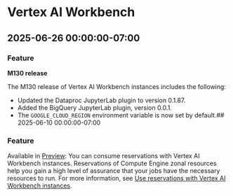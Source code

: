 # Vertex AI Workbench

## 2025-06-26 00:00:00-07:00

### Feature

**M130 release**

The M130 release of Vertex AI Workbench instances includes the following:

* Updated the Dataproc JupyterLab plugin to version 0.1.87.
* Added the BigQuery JupyterLab plugin, version 0.0.1.
* The `GOOGLE_CLOUD_REGION` environment variable is now set by default.## 2025-06-10 00:00:00-07:00

### Feature

Available in [Preview](https://cloud.google.com/products#product-launch-stages): You can consume reservations with Vertex AI Workbench instances. Reservations of Compute Engine zonal resources help you gain a high level of assurance that your jobs have the necessary resources to run. For more information, see [Use reservations with Vertex AI Workbench instances](https://cloud.google.com/vertex-ai/docs/workbench/instances/reservations).